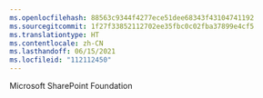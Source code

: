 ```yaml
---
ms.openlocfilehash: 88563c9344f4277ece51dee68343f43104741192
ms.sourcegitcommit: 1f27f33852112702ee35fbc0c02fba37899e4cf5
ms.translationtype: HT
ms.contentlocale: zh-CN
ms.lasthandoff: 06/15/2021
ms.locfileid: "112112450"
---
```

 Microsoft SharePoint Foundation